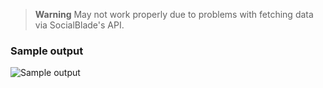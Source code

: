 > **Warning**
> May not work properly due to problems with fetching data via SocialBlade's API.

### Sample output
![Sample output](network-programming-jagiellonian-university/http_website-scrapper_in-python/sample-output.jpeg)